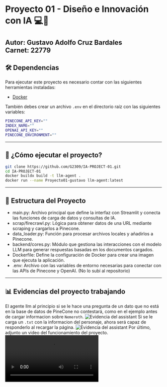 # Proyecto 01 - Diseño e Innovación con IA 💻🤖
**Autor:** Gustavo Adolfo Cruz Bardales  
**Carnet:** 22779  
---

## 🛠️ Dependencias
Para ejecutar este proyecto es necesario contar con las siguientes herramientas instaladas:
- [Docker](https://docs.docker.com/get-docker/)

También debes crear un archivo `.env` en el directorio raíz con las siguientes variables:

```sh
PINECONE_API_KEY=""
INDEX_NAME=""
OPENAI_API_KEY=""
PINECONE_ENVIRONMENT="" 
```
---
## 🚀 ¿Cómo ejecutar el proyecto?
```sh
git clone https://github.com/G2309/IA-PROJECT-01.git
cd IA-PROJECT-01
docker buildx build -t llm-agent .
docker run --name Proyecto01-gustavo llm-agent:latest
```
---
## 📂 Estructura del Proyecto
- main.py: Archivo principal que define la interfaz con Streamlit y conecta las funciones de carga de datos y consultas de IA.
- scrap/firecrawl.py: Lógica para obtener datos de una URL mediante scraping y cargarlos a Pinecone.
- data_loader.py: Función para procesar archivos locales y añadirlos a Pinecone.
- backend/cores.py: Módulo que gestiona las interacciones con el modelo LLM para generar respuestas basadas en los documentos cargados.
- Dockerfile: Define la configuración de Docker para crear una imagen que ejecuta la aplicación.
- .env: Archivo con las variables de entorno necesarias para conectar con las APIs de Pinecone y OpenAI. (No lo subí al repositorio)
---
## 📊 Evidencias del proyecto trabajando 
El agente llm al principio si se le hace una pregunta de un dato que no está en la base de datos de PineCone no contestará, como en el ejemplo antes de cargar informacion sobre `Nemeroth`.
![Evidencia del assistant](./images/antes.jpg)
Si se le carga un `.txt` con la informacion del personaje, ahora será capaz de responderlo al recargar la página.
![Evidencia del assistant](./images/despues.jpg)
Por último, adjunto un video del funcionamiento del proyecto.
![Video del funcionamiento](./images/Funcionamiento.mp4)

